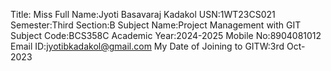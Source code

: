Title: Miss
Full Name:Jyoti Basavaraj Kadakol
USN:1WT23CS021
Semester:Third
Section:B
Subject Name:Project Management with GIT
Subject Code:BCS358C
Academic Year:2024-2025
Mobile No:8904081012
Email ID:jyotibkadakol@gmail.com
My Date of Joining to GITW:3rd Oct-2023

